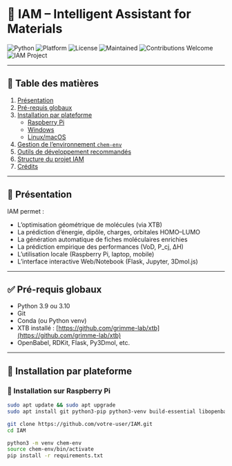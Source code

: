 # 🧪 IAM – Intelligent Assistant for Materials

![Python](https://img.shields.io/badge/python-3.10-blue)
![Platform](https://img.shields.io/badge/platform-RaspberryPi%20%7C%20Windows%20%7C%20Linux-lightgrey)
![License](https://img.shields.io/badge/license-MIT-green)
![Maintained](https://img.shields.io/badge/maintained-yes-brightgreen)
![Contributions Welcome](https://img.shields.io/badge/contributions-welcome-blue)
![IAM Project](https://img.shields.io/badge/IAM_Project-Active-informational)

---

## 📁 Table des matières

1. [Présentation](#présentation)
2. [Pré-requis globaux](#pré-requis-globaux)
3. [Installation par plateforme](#installation-par-plateforme)
    - [Raspberry Pi](#🍓-installation-sur-raspberry-pi)
    - [Windows](#🪟-installation-sur-windows)
    - [Linux/macOS](#🐧-installation-sur-linuxmacos)
4. [Gestion de l’environnement `chem-env`](#gestion-de-chem-env)
5. [Outils de développement recommandés](#outils-de-développement-recommandés)
6. [Structure du projet IAM](#structure-du-projet-iam)
7. [Crédits](#crédits)

---

## 🧬 Présentation

IAM permet :

- L’optimisation géométrique de molécules (via XTB)
- La prédiction d’énergie, dipôle, charges, orbitales HOMO–LUMO
- La génération automatique de fiches moléculaires enrichies
- La prédiction empirique des performances (VoD, P_cj, ΔH)
- L’utilisation locale (Raspberry Pi, laptop, mobile)
- L’interface interactive Web/Notebook (Flask, Jupyter, 3Dmol.js)

---

## ✅ Pré-requis globaux

- Python 3.9 ou 3.10
- Git
- Conda (ou Python venv)
- XTB installé : [https://github.com/grimme-lab/xtb](https://github.com/grimme-lab/xtb)
- OpenBabel, RDKit, Flask, Py3Dmol, etc.

---

## 🔧 Installation par plateforme

### 🍓 Installation sur Raspberry Pi

```bash
sudo apt update && sudo apt upgrade
sudo apt install git python3-pip python3-venv build-essential libopenbabel-dev

git clone https://github.com/votre-user/IAM.git
cd IAM

python3 -m venv chem-env
source chem-env/bin/activate
pip install -r requirements.txt
